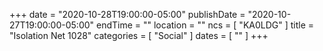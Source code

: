 +++
date = "2020-10-28T19:00:00-05:00"
publishDate = "2020-10-27T19:00:00-05:00"
endTime = ""
location = ""
ncs = [ "KA0LDG" ]
title = "Isolation Net 1028"
categories = [ "Social" ]
dates = [ "" ]
+++
